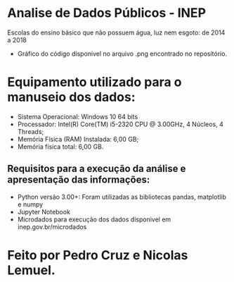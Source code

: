 # Analise de Dados Públicos - INEP
Escolas do ensino básico que não possuem água, luz nem esgoto: de 2014 a 2018
- Gráfico do código disponivel no arquivo .png encontrado no repositório.

# Equipamento utilizado para o manuseio dos dados:
- Sistema Operacional: Windows 10 64 bits
- Processador: Intel(R) Core(TM) i5-2320 CPU @ 3.00GHz, 4 Núcleos, 4 Threads;
- Memória Física (RAM) Instalada: 6,00 GB;
- Memória física total: 6,00 GB.

## Requisitos para a execução da análise e apresentação das informações:
- Python versão 3.00+: Foram utilizadas as bibliotecas pandas, matplotlib e numpy
- Jupyter Notebook
- Microdados para execução dos dados disponivel em inep.gov.br/microdados


# Feito por Pedro Cruz e Nicolas Lemuel.
